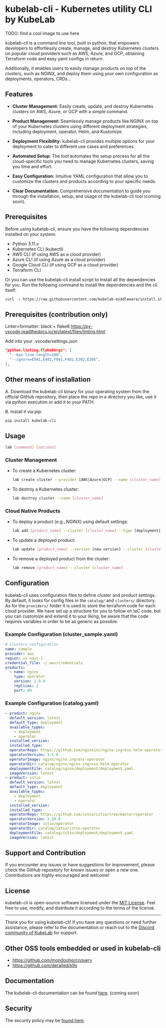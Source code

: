 # kubelab-cli - Kubernetes utility CLI by KubeLab

TODO: find a cool image to use here

kubelab-cli is a command line tool, built in python, that empowers developers to effortlessly create, manage, and destroy Kubernetes clusters on popular cloud providers such as AWS, Azure, and GCP, obtaining Terraform code and easy yaml configs in return.

Additionally, it enables users to easily manage products on top of the clusters, such as NGINX, and deploy them using your own configuration as deployments, operators, CRDs...

## Features

- **Cluster Management:** Easily create, update, and destroy Kubernetes clusters on AWS, Azure, or GCP with a simple command.

- **Product Management:** Seamlessly manage products like NGINX on top of your Kubernetes clusters using different deployment strategies, including deployment, operator, Helm, and Kustomize.

- **Deployment Flexibility:** kubelab-cli provides multiple options for your deployment to cater to different use cases and preferences.

- **Automated Setup:** The tool automates the setup process for all the cloud-specific tools you need to manage Kubernetes clusters, saving you time and effort.

- **Easy Configuration:** Intuitive YAML configuration that allow you to customize the clusters and products according to your specific needs.

- **Clear Documentation:** Comprehensive documentation to guide you through the installation, setup, and usage of the kubelab-cli tool (coming soon).

## Prerequisites

Before using kubelab-cli, ensure you have the following dependencies installed on your system:

- Python 3.11.x
- Kubernetes CLI (kubectl)
- AWS CLI (if using AWS as a cloud provider)
- Azure CLI (if using Azure as a cloud provider)
- Google Cloud CLI (if using GCP as a cloud provider)
- Terraform CLI

Or you can use the kubelab-cli install script to install all the dependencies for you.
Run the following command to install the dependencies and the cli itself:

```bash
curl -s https://raw.githubusercontent.com/kubelab-middleware/install.sh | bash
```

## Prerequisites (contribution only)

Linter+formatter: black + flake8
https://py-vscode.readthedocs.io/en/latest/files/linting.html

Add into your .vscode/settings.json

```json
"python.linting.flake8Args": [
  "--max-line-length=180",
  "--ignore=E501,E402,F841,F401,E302,E305",
],
```

## Other means of installation

A. Download the kubelab-cli binary for your operating system from the official GitHub repository, then place the repo in a directory you like, use it via python execution or add it to your PATH.

B. Install it via pip:

```bash
pip install kubelab-cli
```

## Usage

```bash
lab [command] [options]
```

### Cluster Management

- To create a Kubernetes cluster:
  ```bash
  lab create cluster --provider [AWS|Azure|GCP] --name [cluster_name]
  ```

- To destroy a Kubernetes cluster:
  ```bash
  lab destroy cluster --name [cluster_name]
  ```

### Cloud Native Products

- To deploy a product (e.g., NGINX) using default settings:
  ```bash
  lab add [product_name] --cluster [cluster_name] --type [deployment|operator]
  ```

- To update a deployed product:
  ```bash
  lab update [product_name] --version [new version] --cluster [cluster_name] (--type [deployment|operator])
  ```

- To remove a deployed product from the cluster:
  ```bash
  lab remove [product_name] --cluster [cluster_name]
  ```

## Configuration

kubelab-cli uses configuration files to define cluster and product settings. By default, it looks for config files in the `catalog/` and `clusters/` directory.
As for the `providers/` folder it is used to store the terraform code for each cloud provider.
We have set up a structure for you to follow on IaC code, but you can customize and extend it to your liking, be aware that the code requires variables in order to be as generic as possible.

### Example Configuration (cluster_sample.yaml)

```yaml
# Clusters configuration
name: sample
provider: aws
region: us-east-1
credential_file: ~/.aws/credentials
products:
  - name: nginx
    type: operator
    version: 1.0.0
    replicas: 2
    port: 80
```

### Example Configuration (catalog.yaml)

```yaml
- product: nginx
  default_version: latest
  default_type: deployment
  available_types:
    - deployment
    - operator
  installed_version: 
  installed_type: 
  operatorRepo: https://github.com/nginxinc/nginx-ingress-helm-operator/
  operatorVersion: 1.5.0
  operatorImage: nginx/nginx-ingress-operator
  operatorDir: catalog/nginx/nginx-ingress-helm-operator
  deploymentFile: catalog/nginx/deployment/deployment.yaml
  imageVersion: latest
- product: istio
  default_version: latest
  default_type: deployment
  available_types:
    - deployment
    - operator
  installed_version:
  installed_type:
  operatorRepo: https://github.com/istio/istio/tree/master/operator
  operatorVersion: 1.20.0
  operatorImage: istio/operator
  operatorDir: catalog/istio/istio-operator
  deploymentFile: catalog/istio/deployment/deployment.yaml
  imageVersion: latest
```

## Support and Contribution

If you encounter any issues or have suggestions for improvement, please check the GitHub repository for known issues or open a new one. Contributions are highly encouraged and welcome!

## License

kubelab-cli is open-source software licensed under the [MIT License](LICENSE). Feel free to use, modify, and distribute it according to the terms of the license.

---

Thank you for using kubelab-cli! If you have any questions or need further assistance, please refer to the documentation or reach out to the [Discord community of KubeLab](https://discord.gg/aVEhdDDark) for support.

## Other OSS tools embedded or used in kubelab-cli
- https://github.com/mondoohq/cnquery
- https://github.com/derailed/k9s

## Documentation

The kubelab-cli documentation can be found [here](https://kubelab.cloud/doc). (coming soon)

## Security

The security policy may be [found here](SECURITY.md).